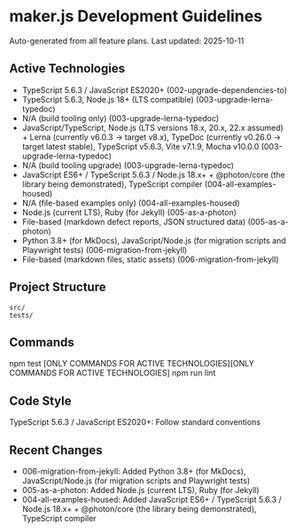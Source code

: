 # maker.js Development Guidelines

Auto-generated from all feature plans. Last updated: 2025-10-11

## Active Technologies
- TypeScript 5.6.3 / JavaScript ES2020+ (002-upgrade-dependencies-to)
- TypeScript 5.6.3, Node.js 18+ (LTS compatible) (003-upgrade-lerna-typedoc)
- N/A (build tooling only) (003-upgrade-lerna-typedoc)
- JavaScript/TypeScript, Node.js (LTS versions 18.x, 20.x, 22.x assumed) + Lerna (currently v6.0.3 → target v8.x), TypeDoc (currently v0.26.0 → target latest stable), TypeScript v5.6.3, Vite v7.1.9, Mocha v10.0.0 (003-upgrade-lerna-typedoc)
- N/A (build tooling upgrade) (003-upgrade-lerna-typedoc)
- JavaScript ES6+ / TypeScript 5.6.3 / Node.js 18.x+ + @photon/core (the library being demonstrated), TypeScript compiler (004-all-examples-housed)
- N/A (file-based examples only) (004-all-examples-housed)
- Node.js (current LTS), Ruby (for Jekyll) (005-as-a-photon)
- File-based (markdown defect reports, JSON structured data) (005-as-a-photon)
- Python 3.8+ (for MkDocs), JavaScript/Node.js (for migration scripts and Playwright tests) (006-migration-from-jekyll)
- File-based (markdown files, static assets) (006-migration-from-jekyll)

## Project Structure
```
src/
tests/
```

## Commands
npm test [ONLY COMMANDS FOR ACTIVE TECHNOLOGIES][ONLY COMMANDS FOR ACTIVE TECHNOLOGIES] npm run lint

## Code Style
TypeScript 5.6.3 / JavaScript ES2020+: Follow standard conventions

## Recent Changes
- 006-migration-from-jekyll: Added Python 3.8+ (for MkDocs), JavaScript/Node.js (for migration scripts and Playwright tests)
- 005-as-a-photon: Added Node.js (current LTS), Ruby (for Jekyll)
- 004-all-examples-housed: Added JavaScript ES6+ / TypeScript 5.6.3 / Node.js 18.x+ + @photon/core (the library being demonstrated), TypeScript compiler

<!-- MANUAL ADDITIONS START -->
<!-- MANUAL ADDITIONS END -->
